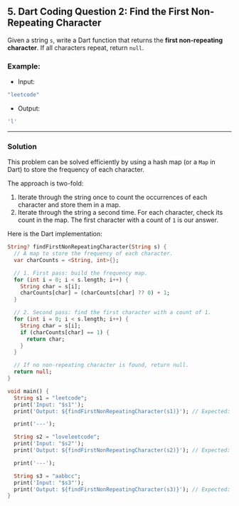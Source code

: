 ## 5. Dart Coding Question 2: Find the First Non-Repeating Character

Given a string `s`, write a Dart function that returns the **first non-repeating character**. If all characters repeat, return `null`.

### Example:

* Input:
```dart
"leetcode"
```

* Output:
```dart
'l'
```

---

### Solution
This problem can be solved efficiently by using a hash map (or a `Map` in Dart) to store the frequency of each character.

The approach is two-fold:
1.  Iterate through the string once to count the occurrences of each character and store them in a map.
2.  Iterate through the string a second time. For each character, check its count in the map. The first character with a count of `1` is our answer.

Here is the Dart implementation:

```dart
String? findFirstNonRepeatingCharacter(String s) {
  // A map to store the frequency of each character.
  var charCounts = <String, int>{};

  // 1. First pass: build the frequency map.
  for (int i = 0; i < s.length; i++) {
    String char = s[i];
    charCounts[char] = (charCounts[char] ?? 0) + 1;
  }

  // 2. Second pass: find the first character with a count of 1.
  for (int i = 0; i < s.length; i++) {
    String char = s[i];
    if (charCounts[char] == 1) {
      return char;
    }
  }

  // If no non-repeating character is found, return null.
  return null;
}

void main() {
  String s1 = "leetcode";
  print('Input: "$s1"');
  print('Output: ${findFirstNonRepeatingCharacter(s1)}'); // Expected: l

  print('---');

  String s2 = "loveleetcode";
  print('Input: "$s2"');
  print('Output: ${findFirstNonRepeatingCharacter(s2)}'); // Expected: v

  print('---');

  String s3 = "aabbcc";
  print('Input: "$s3"');
  print('Output: ${findFirstNonRepeatingCharacter(s3)}'); // Expected: null
}

```

